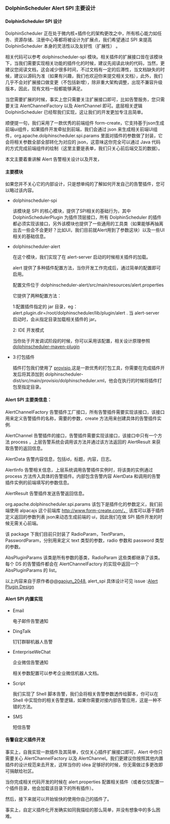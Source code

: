 ### DolphinScheduler Alert SPI 主要设计

#### DolphinScheduler SPI 设计

DolphinScheduler 正在处于微内核+插件化的架构更改之中，所有核心能力如任务、资源存储、注册中心等都将被设计为扩展点，我们希望通过 SPI 来提高 DolphinScheduler 本身的灵活性以及友好性（扩展性）
。

相关代码可以参考 dolphinscheduler-spi 模块。相关插件的扩展接口皆在该模块下，当我们需要实现相关功能的插件化的时候，建议先阅读此块的代码，当然，更建议您阅读文档，这会减少很多时间，不过文档有一定的后滞性，当文档缺失的时候，建议以源码为准（如果有兴趣，我们也欢迎你来提交相关文档），此外，我们几乎不会对扩展接口做变更（不包括新增），除非重大架构调整，出现不兼容升级版本，因此，现有文档一般都能够满足。

当您需要扩展的时候，事实上您只需要关注扩展接口即可，比如告警服务，您只需要关注 AlertChannelFactory 以及 AlertChannel 即可。底层相关逻辑 DolphinScheduler 已经帮我们实现，这让我们的开发更加专注且简单。

顺便提一句，我们采用了一款优秀的前端组件 form-create，它支持基于json生成前端ui组件，如果插件开发牵扯到前端，我们会通过 json 来生成相关前端UI组件，org.apache.dolphinscheduler.spi.params 里面对插件的参数做了封装，它会将相关参数全部全部转化为对应的 json，这意味这你完全可以通过 Java 代码的方式完成前端组件的绘制（这里主要是表单，我们只关心前后端交互的数据）。

本文主要着重讲解 Alert 告警相关设计以及开发，

#### 主要模块

如果您并不关心它的内部设计，只是想单纯的了解如何开发自己的告警插件，您可以略过该内容。

* dolphinscheduler-spi

  该模块是 SPI 的核心模块，提供了SPI相关的基础行为，其中 DolphinSchedulerPlugin 为插件顶层接口，所有 DolphinScheduler 的插件都必须实现该接口，另外该模块也提供了一些通用的工具类（如果能够再抽离出去一些会不会更好？比如UI，我们目前就Alert用到了参数这块）以及一些UI相关的基础信息。

* dolphinscheduler-alert

  在这个模块，我们实现了在 alert-server 启动的时候相关插件的加载。

  alert 提供了多种插件配置方法，当你开发工作完成后，通过简单的配置即可启用。

  配置文件位于 dolphinscheduler-alert/src/main/resources/alert.properties

  它提供了两种配置方法：

  1:配置插件指定的 jar 目录，eg：alert.plugin.dir=/root/dolphinscheduler/lib/plugin/alert . 当 alert-server 启动时，会从指定目录加载相关插件的 jar。

  2: IDE 开发模式

  当你处于开发调试阶段的时候，你可以采用该配置，相关设计原理参照 [dolphinscheduler-maven-plugin](https://github.com/apache/incubator-dolphinscheduler-maven-plugin)


* 3:打包插件

  插件打包我们使用了 [provisio](https://github.com/jvanzyl/provisio),这是一款优秀的打包工具，你需要在完成插件开发后将其添加到 dolphinscheduler-dist/src/main/provisio/dolphinscheduler.xml，他会在执行的时候将插件打包至指定目录。



#### Alert SPI 主要类信息：

AlertChannelFactory
告警插件工厂接口，所有告警插件需要实现该接口，该接口用来定义告警插件的名称，需要的参数，create 方法用来创建具体的告警插件实例.

AlertChannel
告警插件的接口，告警插件需要实现该接口，该接口中只有一个方法 process ，上层告警系统会调用该方法并通过该方法返回的 AlertResult 来获取告警的返回信息。

AlertData
告警内容信息，包括id，标题，内容，日志。

AlertInfo
告警相关信息，上层系统调用告警插件实例时，将该类的实例通过 process 方法传入具体的告警插件。内部包含告警内容 AlertData 和调用的告警插件实例的前端填写的参数信息。

AlertResult
告警插件发送告警返回信息。

org.apache.dolphinscheduler.spi.params
该包下是插件化的参数定义，我们前端使用 alpacajs 这个前端库 http://www.form-create.com/， 该库可以基于插件定义返回的参数列表 json来动态生成前端的 ui，因此我们在做 SPI 插件开发的时候无需关心前端。

该 package 下我们目前只封装了 RadioParam，TextParam，PasswordParam，分别用来定义 text 类型的参数，radio 参数和 password 类型的参数。

AbsPluginParams 该类是所有参数的基类，RadioParam 这些类都继承了该类。每个 DS 的告警插件都会在 AlertChannelFactory 的实现中返回一个 AbsPluginParams 的 list。

以上内容来自于原作者@[@gaojun_2048](https://github.com/gaojun2048), alert_spi 具体设计可见 issue :[Alert Plugin Design](https://github.com/apache/incubator-dolphinscheduler/issues/3049)

#### Alert SPI 内置实现

* Email

  电子邮件告警通知

* DingTalk

  钉钉群聊机器人告警

* EnterpriseWeChat

  企业微信告警通知

  相关参数配置可以参考企业微信机器人文档。
* Script

  我们实现了 Shell 脚本告警，我们会将相关告警参数透传给脚本，你可以在 Shell 中实现你的相关告警逻辑，如果你需要对接内部告警应用，这是一种不错的方法。

* SMS

  短信告警

#### 告警自定义插件开发

事实上，自我实现一款插件及其简单，仅仅关心插件扩展接口即可，Alert 中你只需要关心 AlertChannelFactory 以及 AlertChannel。我们更建议你按照其他内置插件的设计规范来去开发，这样当你的 idea 足够好的时候，你无需做过多更改即可捐献给社区。

当你完成相关代码开发的时候在 alert.properties 配置相关插件（或者仅仅配置一个插件目录，他会加载该目录下的所有插件）。


然后，接下来就可以开始愉快的使用你自己的插件了。

事实上，自定义插件化开发确实如同我描绘的那么简单，并没有想象中的多么困难。
